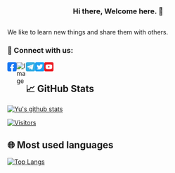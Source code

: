 

<h3 align="center">
Hi there, Welcome here.</a> 👋
</h3>

<h2 align="center">
</h2> 

We like to learn new things and share them with others.

### 🤝 Connect with us:

<a href="https://www.facebook.com/shivatechnicworld1/"><img align="left" src="https://github.com/edent/SuperTinyIcons/blob/master/images/svg/facebook.svg" alt="Image" width="21px"/></a>
<a href="https://www.instagram.com/shivatechnicworld/"><img align="left" src="https://raw.githubusercontent.com/yushi1007/yushi1007/main/images/instagram.svg" alt="Image" width="21px"/></a>
<a href="https://www.telegram.me/shivatechnicworld/"><img align="left" src="https://github.com/edent/SuperTinyIcons/blob/master/images/svg/telegram.svg" alt="Image" width="21px"/></a>
<a href="https://twitter.com/shivatechnicwo1/"><img align="left" src="https://github.com/edent/SuperTinyIcons/blob/master/images/svg/twitter.svg" alt="Image" width="21px"/></a>
<a href="https://www.youtube.com/c/ShivaTechnicWorld/"><img align="left" src="https://github.com/edent/SuperTinyIcons/blob/master/images/svg/youtube.svg" alt="Image" width="21px"/></a>
</br>

## 📈 GitHub Stats 

[![Yu's github stats](https://github-readme-stats.vercel.app/api?username=shivaes207)](https://github.com/shivaes207)

[![Visitors](https://visitor-badge.glitch.me/badge?page_id=shivaes207.shivaes207)](https://stw-web.blogspot.com)

## 🌐 Most used languages 

 [![Top Langs](https://github-readme-stats.vercel.app/api/top-langs/?username=shivaes207)](https://github.com/shivaes207)

